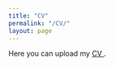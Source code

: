 ```yaml
---
title: "CV"
permalink: "/CV/"
layout: page
---
```


<p> Here you can upload my <a href="https://mohammadi-maryam.github.io/CV-Mohammadi.pdf"> CV </a>.
